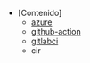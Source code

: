- [Contenido]
  - [azure](azure%2FREADME.md)
  - [github-action](github-action%2FREADME.md)
  - [gitlabci](gitlabci%2FREADME.md)
  - cir
